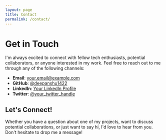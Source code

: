```yaml
---
layout: page
title: Contact
permalink: /contact/
---
```


# Get in Touch

I'm always excited to connect with fellow tech enthusiasts, potential collaborators, or anyone interested in my work. Feel free to reach out to me through any of the following channels:

- **Email**: [your.email@example.com](mailto:your.email@example.com)
- **GitHub**: [@deepanshu1422](https://github.com/deepanshu1422)
- **LinkedIn**: [Your LinkedIn Profile](https://www.linkedin.com/in/your-profile)
- **Twitter**: [@your_twitter_handle](https://twitter.com/your_twitter_handle)

## Let's Connect!

Whether you have a question about one of my projects, want to discuss potential collaborations, or just want to say hi, I'd love to hear from you. Don't hesitate to drop me a message!
